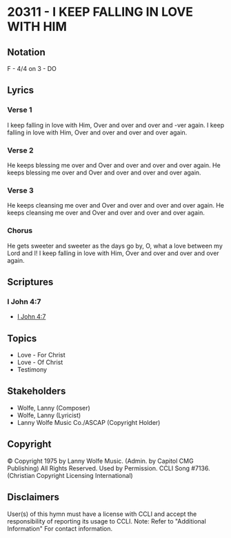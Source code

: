 # 20311 - I KEEP FALLING IN LOVE WITH HIM

## Notation

F - 4/4 on 3 - DO

## Lyrics

### Verse 1

I keep falling in love with Him, Over and over and over and -ver again. I keep falling in love with Him, Over and over and over and over again.

### Verse 2

He keeps blessing me over and Over and over and over and over again. He keeps blessing me over and Over and over and over and over again. 

### Verse 3

He keeps cleansing me over and Over and over and over and over again. He keeps cleansing me over and Over and over and over and over again.

### Chorus

He gets sweeter and sweeter as the days go by, O, what a love between my Lord and I! I keep falling in love with Him, Over and over and over and over again. 


## Scriptures

### I John 4:7

- [I John 4:7](https://www.biblegateway.com/passage/?search=I%20John%204%3A7)


## Topics

- Love - For Christ
- Love - Of Christ
- Testimony

## Stakeholders

- Wolfe, Lanny (Composer)
- Wolfe, Lanny (Lyricist)
- Lanny Wolfe Music Co./ASCAP (Copyright Holder)

## Copyright

© Copyright 1975 by Lanny Wolfe Music. (Admin. by Capitol CMG Publishing) All Rights Reserved. Used by Permission. CCLI Song #7136.
(Christian Copyright Licensing International)

## Disclaimers

User(s) of this hymn must have a license with CCLI and accept the responsibility of reporting its usage to CCLI.
Note: Refer to "Additional Information" For contact information.

